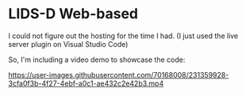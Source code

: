 # LIDS-D Web-based

I could not figure out the hosting for the time I had. (I just used the live server plugin on Visual Studio Code)

So, I'm including a video demo to showcase the code:


https://user-images.githubusercontent.com/70168008/231359928-3cfa0f3b-4f27-4ebf-a0c1-ae432c2e42b3.mp4

